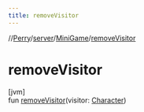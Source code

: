 ```yaml
---
title: removeVisitor
---
```

//[Perry](../../../index.html)/[server](../index.html)/[MiniGame](index.html)/[removeVisitor](remove-visitor.html)



# removeVisitor



[jvm]\
fun [removeVisitor](remove-visitor.html)(visitor: [Character](../../client/-character/index.html))




